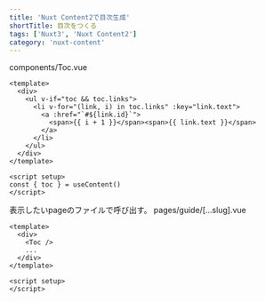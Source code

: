 ```yaml
---
title: 'Nuxt Content2で目次生成'
shortTitle: 目次をつくる
tags: ['Nuxt3', 'Nuxt Content2']
category: 'nuxt-content'
---
```


components/Toc.vue
```
<template>
  <div>
    <ul v-if="toc && toc.links">
      <li v-for="(link, i) in toc.links" :key="link.text">
        <a :href="`#${link.id}`">
          <span>{{ i + 1 }}</span><span>{{ link.text }}</span>
        </a>
      </li>
    </ul>
  </div>
</template>

<script setup>
const { toc } = useContent()
</script>
```

表示したいpageのファイルで呼び出す。
pages/guide/[...slug].vue

```
<template>
  <div>
    <Toc />
    ...
  </div>
</template>

<script setup>
</script>
```
